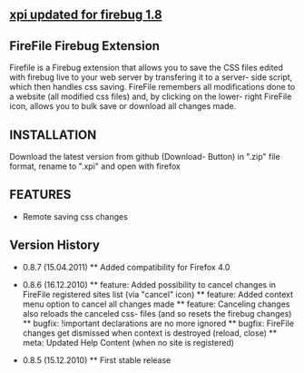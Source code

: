 ## [xpi updated for firebug 1.8](https://github.com/downloads/nightwing/FireFile/FireFile.xpi)


## FireFile Firebug Extension

Firefile is a Firebug extension that allows you to save the CSS files edited with firebug live to your web server by transfering it to a server- side script, which then handles css saving.
FireFile remembers all modifications done to a website (all modified css files) and, by clicking on the lower- right FireFile icon, allows you to bulk save or download all changes made.

## INSTALLATION

Download the latest version from github (Download- Button) in ".zip" file format, rename to ".xpi" and open with firefox

## FEATURES

* Remote saving css changes

## Version History

* 0.8.7 (15.04.2011)
** Added compatibility for Firefox 4.0

* 0.8.6 (16.12.2010)
** feature: Added possibility to cancel changes in FireFile registered sites list (via "cancel" icon)
** feature: Added context menu option to cancel all changes made
** feature: Canceling changes also reloads the canceled css- files (and so resets the firebug changes)
** bugfix: !important declarations are no more ignored
** bugfix: FireFile changes get dismissed when context is destroyed (reload, close)
** meta: Updated Help Content (when no site is registered)

* 0.8.5 (15.12.2010)
** First stable release